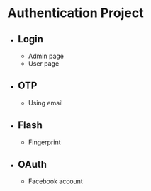 # Authentication Project
+ ## Login
  + Admin page
  + User page
+ ## OTP
  + Using email
+ ## Flash
  + Fingerprint
+ ## OAuth
  + Facebook account
